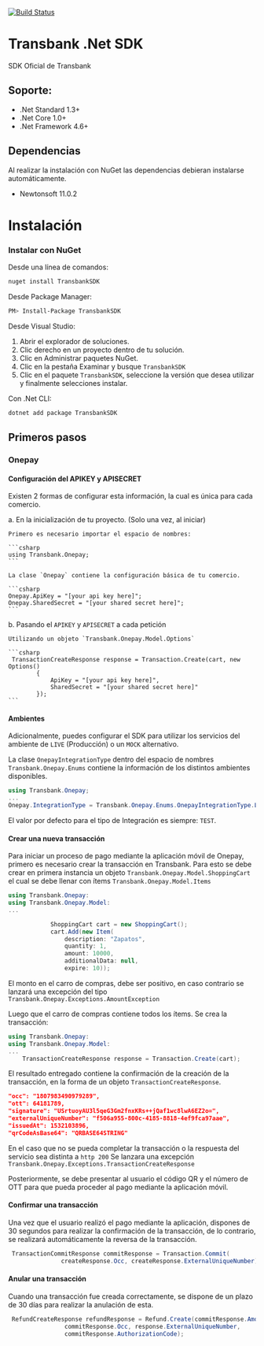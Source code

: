 [![Build Status](https://semaphoreci.com/api/v1/projects/93c66958-6ec3-43d1-9dba-805fdba66c5c/2078331/badge.svg)](https://semaphoreci.com/continuum/transbank-onepay-sdk-dotnet)
# Transbank .Net SDK

SDK Oficial de Transbank

## Soporte:
 - .Net Standard 1.3+
 - .Net Core 1.0+
 - .Net Framework 4.6+

## Dependencias
Al realizar la instalación con NuGet las dependencias
debieran instalarse automáticamente.

- Newtonsoft 11.0.2

# Instalación

### Instalar con NuGet

Desde una línea de comandos:

```bash
nuget install TransbankSDK
```

Desde Package Manager:

```bash
PM> Install-Package TransbankSDK
```

Desde Visual Studio:

1. Abrir el explorador de soluciones.
2. Clic derecho en un proyecto dentro de tu solución.
3. Clic en Administrar paquetes NuGet.
4. Clic en la pestaña Examinar y busque `TransbankSDK`
5. Clic en el paquete `TransbankSDK`, seleccione la versión que desea utilizar y finalmente selecciones instalar.

Con .Net CLI:

```bash
dotnet add package TransbankSDK
```

## Primeros pasos

### Onepay

#### Configuración del APIKEY y APISECRET

Existen 2 formas de configurar esta información, la cual es única para cada comercio.

a. En la inicialización de tu proyecto. (Solo una vez, al iniciar)

    Primero es necesario importar el espacio de nombres:

    ```csharp
    using Transbank.Onepay;
    ```

    La clase `Onepay` contiene la configuración básica de tu comercio.

    ```csharp
    Onepay.ApiKey = "[your api key here]";
    Onepay.SharedSecret = "[your shared secret here]";
    ```

b. Pasando el `APIKEY` y `APISECRET` a cada petición

    Utilizando un objeto `Transbank.Onepay.Model.Options`

    ```csharp
     TransactionCreateResponse response = Transaction.Create(cart, new Options()
            {
                ApiKey = "[your api key here]",
                SharedSecret = "[your shared secret here]"
            });
    ```

#### Ambientes
Adicionalmente, puedes configurar el SDK para utilizar los servicios del ambiente de `LIVE` (Producción) o un `MOCK` alternativo.

La clase `OnepayIntegrationType` dentro del espacio de nombres `Transbank.Onepay.Enums` contiene la información de los distintos ambientes disponibles.

```csharp
using Transbank.Onepay;
...
Onepay.IntegrationType = Transbank.Onepay.Enums.OnepayIntegrationType.LIVE;
```

El valor por defecto para el tipo de Integración es siempre: `TEST`.

#### Crear una nueva transacción

Para iniciar un proceso de pago mediante la aplicación móvil de Onepay, primero es necesario crear la transacción en Transbank.
Para esto se debe crear en primera instancia un objeto `Transbank.Onepay.Model.ShoppingCart` el cual se debe llenar con ítems
`Transbank.Onepay.Model.Items`

```csharp
using Transbank.Onepay:
using Transbank.Onepay.Model:
...

            ShoppingCart cart = new ShoppingCart();
            cart.Add(new Item(
                description: "Zapatos",
                quantity: 1,
                amount: 10000,
                additionalData: null,
                expire: 10));
```
El monto en el carro de compras, debe ser positivo, en caso contrario se lanzará una excepción del tipo
`Transbank.Onepay.Exceptions.AmountException`

Luego que el carro de compras contiene todos los ítems. Se crea la transacción:

```csharp
using Transbank.Onepay:
using Transbank.Onepay.Model:
...
    TransactionCreateResponse response = Transaction.Create(cart);
```

El resultado entregado contiene la confirmación de la creación de la transacción, en la forma de un objeto `TransactionCreateResponse`.

```json
"occ": "1807983490979289",
"ott": 64181789,
"signature": "USrtuoyAU3l5qeG3Gm2fnxKRs++jQaf1wc8lwA6EZ2o=",
"externalUniqueNumber": "f506a955-800c-4185-8818-4ef9fca97aae",
"issuedAt": 1532103896,
"qrCodeAsBase64": "QRBASE64STRING"
```

En el caso que no se pueda completar la transacción o la respuesta del servicio sea distinta a `http 200`
Se lanzara una excepción `Transbank.Onepay.Exceptions.TransactionCreateResponse`

Posteriormente, se debe presentar al usuario el código QR y el número de OTT para que pueda proceder al pago
mediante la aplicación móvil.

#### Confirmar una transacción

Una vez que el usuario realizó el pago mediante la aplicación, dispones de 30 segundos
para realizar la confirmación de la transacción, de lo contrario, se realizará automáticamente
la reversa de la transacción.

```csharp
 TransactionCommitResponse commitResponse = Transaction.Commit(
               createResponse.Occ, createResponse.ExternalUniqueNumber);
```

#### Anular una transacción

Cuando una transacción fue creada correctamente, se dispone de un plazo de 30 días para realizar la anulación de esta.

```csharp
 RefundCreateResponse refundResponse = Refund.Create(commitResponse.Amount,
                commitResponse.Occ, response.ExternalUniqueNumber,
                commitResponse.AuthorizationCode);
```
